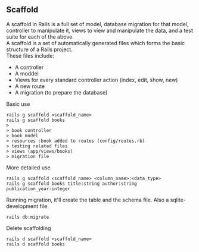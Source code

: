 ## Scaffold
A scaffold in Rails is a full set of model, database migration for that model, controller to manipulate it, views to view and manipulate the data, and a test suite for each of the above.<br>
A scaffold is a set of automatically generated files which forms the basic structure of a Rails project. <br>
These files include:
* A controller
* A moddel
* Views for every standard controller action (index, edit, show, new)
* A new route
* A migration (to prepare the database)

Basic use
```
rails g scaffold <scaffold_name>
rails g scaffold books
> 
> book controller
> book model
> resources :book added to routes (config/routes.rb)
> testing related files
> views (app/views/books)
> migration file
```

More detailed use
```
rails g scaffold <scaffold_name> <column_name>:<data_type>
rails g scaffold books title:string author:string publication_year:integer
```

Running migration, it'll create the table and the schema file. Also a sqlite-development file.
```
rails db:migrate
```

Delete scaffolding
```
rails d scaffold <scaffold_name>
rails d scaffold books
```
